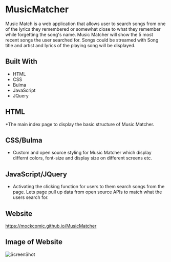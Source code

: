 # MusicMatcher
Music Match is a web application that allows user to search songs from one of the lyrics they remembered or somewhat close to what they remember while forgetting the song's name. Music Matcher will show the 5 most recent songs the user searched for. Songs could be streamed with Song title and artist and lyrics of the playing song will be displayed.

## Built With
* HTML
* CSS
* Bulma
* JavaScript
* JQuery

## HTML
*The main index page to display the basic structure of Music Matcher.

## CSS/Bulma
* Custom and open source styling for Music Matcher which display differnt colors, font-size and display size on different screens etc.

## JavaScript/JQuery
* Activating the clicking function for users to them search songs from the page. Lets page pull up data from open source APIs to match what the users search for.

## Website
https://mockcomic.github.io/MusicMatcher

## Image of Website
![ScreenShot](https://)
